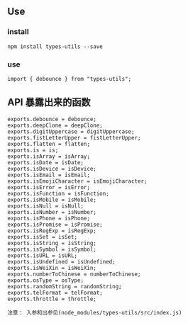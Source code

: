 ## Use  

### install 
```
npm install types-utils --save  

```  

###  use

```
import { debounce } from "types-utils";
```  

## API 暴露出来的函数 
    exports.debounce = debounce;
	exports.deepClone = deepClone;
	exports.digitUppercase = digitUppercase;
	exports.fistLetterUpper = fistLetterUpper;
	exports.flatten = flatten;
	exports.is = is;
	exports.isArray = isArray;
	exports.isDate = isDate;
	exports.isDevice = isDevice;
	exports.isEmail = isEmail;
	exports.isEmojiCharacter = isEmojiCharacter;
	exports.isError = isError;
	exports.isFunction = isFunction;
	exports.isMobile = isMobile;
	exports.isNull = isNull;
	exports.isNumber = isNumber;
	exports.isPhone = isPhone;
	exports.isPromise = isPromise;
	exports.isRegExp = isRegExp;
	exports.isSet = isSet;
	exports.isString = isString;
	exports.isSymbol = isSymbol;
	exports.isURL = isURL;
	exports.isUndefined = isUndefined;
	exports.isWeiXin = isWeiXin;
	exports.numberToChinese = numberToChinese;
	exports.osType = osType;
	exports.randomString = randomString;
	exports.telFormat = telFormat;
	exports.throttle = throttle;

    注意： 入参和出参见(node_modules/types-utils/src/index.js)